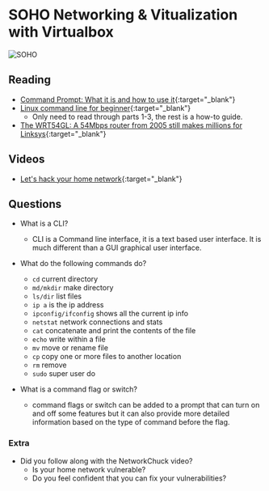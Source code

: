 # SOHO Networking & Vitualization with Virtualbox

![SOHO](https://www.nicepng.com/png/detail/272-2721822_computer-networking-specialists-wireless-modem-network-diagram.png)

## Reading

- [Command Prompt: What it is and how to use it](https://www.lifewire.com/command-prompt-2625840){:target="_blank"}
- [Linux command line for beginner](https://ubuntu.com/tutorials/command-line-for-beginners#1-overview){:target="_blank"}
  - Only need to read through parts 1-3, the rest is a how-to guide. 
- [The WRT54GL: A 54Mbps router from 2005 still makes millions for Linksys](https://arstechnica.com/information-technology/2016/07/the-wrt54gl-a-54mbps-router-from-2005-still-makes-millions-for-linksys/){:target="_blank"}

## Videos

- [Let's hack your home network](https://www.youtube.com/watch?v=80vIin4xGp8){:target="_blank"}

## Questions

- What is a CLI?

  - CLI is a Command line interface, it is a text based user interface. It is much different than a GUI graphical user interface.

- What do the following commands do?
  - `cd` current directory
  - `md/mkdir` make directory
  - `ls/dir` list files
  - `ip a` is the ip address
  - `ipconfig/ifconfig` shows all the current ip info
  - `netstat` network connections and stats
  - `cat` concatenate and print the contents of the file
  - `echo` write within a file
  - `mv` move or rename file
  - `cp` copy one or more files to another location
  - `rm` remove
  - `sudo` super user do

- What is a command flag or switch?

  - command flags or switch can be added to a prompt that can turn on and off some features but it can also provide more detailed information based on the type of command before the flag.

### Extra 
- Did you follow along with the NetworkChuck video? 
  - Is your home network vulnerable? 
  - Do you feel confident that you can fix your vulnerabilities? 
